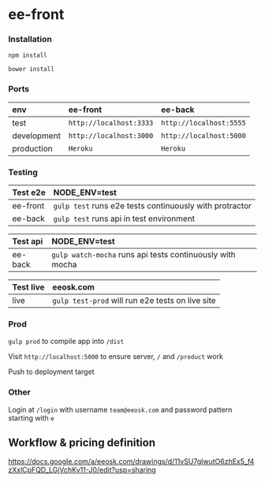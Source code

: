 ee-front
===

### Installation

`npm install`

`bower install`

### Ports

env | ee-front | ee-back
:-----------|:------------------------|:-----------------------
test        | `http://localhost:3333` | `http://localhost:5555`
development | `http://localhost:3000` | `http://localhost:5000`
production  | `Heroku` | `Heroku`

### Testing

Test e2e | NODE_ENV=test
:--------|:-------------
ee-front | `gulp test` runs e2e tests continuously with protractor
ee-back  | `gulp test` runs api in test environment

Test api | NODE_ENV=test
:--------|:-------------
ee-back  | `gulp watch-mocha` runs api tests continuously with mocha

Test live | eeosk.com
:---------|:---------
live      | `gulp test-prod` will run e2e tests on live site

### Prod

`gulp prod` to compile app into `/dist`

Visit `http://localhost:5000` to ensure server, `/` and `/product` work

Push to deployment target

### Other

Login at `/login` with username `team@eeosk.com` and password pattern starting with `e`

## Workflow & pricing definition

https://docs.google.com/a/eeosk.com/drawings/d/11vSU7glwutO6zhEx5_f4zXxlCpFQD_LGjVchKy11-J0/edit?usp=sharing
